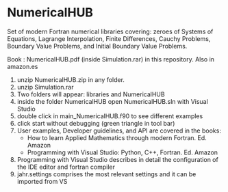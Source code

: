 # NumericalHUB
Set of modern Fortran numerical libraries covering:  zeroes of Systems of Equations,  Lagrange Interpolation, Finite Differences,  Cauchy Problems,  Boundary Value Problems, and  Initial Boundary Value  Problems.

Book : NumericalHUB.pdf (inside Simulation.rar) in this repository. Also in amazon.es 

1) unzip NumericalHUB.zip in any folder. 
2) unzip Simulation.rar
3) Two folders will appear: libraries and NumericalHUB
4) inside the folder NumericalHUB open NumericalHUB.sln with Visual Studio
5) double click in main_NumericalHUB.f90 to see different examples
6) click start without debugging (green triangle in tool bar)
7) User examples, Developer guidelines, and API are covered in the books: 
   - How to learn Applied Mathematics through modern Fortran. Ed. Amazon 
   - Programming with Visual Studio: Python,  C++, Fortran. Ed. Amazon
8) Programming with Visual Studio describes in detail the configuration 
   of the IDE editor and fortran compiler  
9) jahr.settings comprises the most relevant settings and it can be imported from VS
